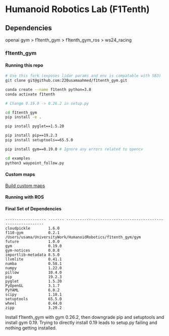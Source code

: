 # Humanoid Robotics Lab (F1Tenth)

## Dependencies
openai gym > f1tenth_gym > f1tenth_gym_ros > ws24_racing

### f1tenth_gym

#### Running this repo
```bash
# Use this fork (exposes lidar params and env is compatable with SB3)
git clone git@github.com:220usamaahmed/f1tenth_gym.git

conda create --name f1tenth python=3.8
conda activate f1tenth

# Change 0.19.0 -> 0.26.2 in setup.py

cd f1tenth_gym
pip install -e .

pip install pyglet==1.5.20

pip install pip==19.2.3
pip install setuptools==65.5.0

pip install gym==0.19.0 # Ignore any errors related to opencv

cd examples
python3 waypoint_follow.py
```

#### Custom maps
[Build custom maps](https://f1tenth-gym.readthedocs.io/en/latest/customized_usage.html)

#### Running with ROS

#### Final Set of Dependencies
```
------------------ ------- ------------------------------------------------------------
cloudpickle        1.6.0
f110-gym           0.2.1   /Users/usama/UniversityWork/HumanoidRobotics/f1tenth_gym/gym
future             1.0.0
gym                0.19.0
gym-notices        0.0.8
importlib-metadata 8.5.0
llvmlite           0.41.1
numba              0.58.1
numpy              1.22.0
pillow             10.4.0
pip                19.2.3
pyglet             1.5.20
PyOpenGL           3.1.7
PyYAML             6.0.2
scipy              1.10.1
setuptools         65.5.0
wheel              0.44.0
zipp               3.20.2
```

Install f1tenth_gym with gym 0.26.2, then downgrade pip and setuptools and install gym 0.19.
Trying to directly install 0.19 leads to setup.py failing and nothing getting installed.
